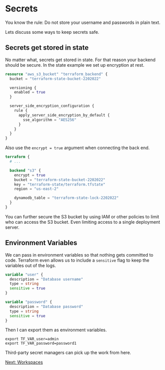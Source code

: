 # Secrets
You know the rule: Do not store your username and passwords in plain text.

Lets discuss some ways to keep secrets safe.

## Secrets get stored in state
No matter what, secrets get stored in state. For that reason your backend should be secure. In the state example we set up encryption at rest.

```tf
resource "aws_s3_bucket" "terraform_backend" {
  bucket = "terraform-state-bucket-2202022"

  versioning {
    enabled = true
  }

  server_side_encryption_configuration {
    rule {
      apply_server_side_encryption_by_default {
        sse_algorithm = "AES256"
      }
    }
  }
}
```

Also use the `encrypt = true` argument when connecting the back end.
```tf
terraform {
  # ...

  backend "s3" {
    encrypt = true
    bucket = "terraform-state-bucket-2202022"
    key = "terraform-state/terraform.tfstate"
    region = "us-east-2"

    dynamodb_table = "terraform-state-lock-2202022"
  }
}
```

You can further secure the S3 bucket by using IAM or other policies to limit who can access the S3 bucket. Even limiting access to a single deployment server.

## Environment Variables
We can pass in environment variables so that nothing gets committed to code. Terraform even allows us to include a `sensitive` flag to keep the variables out of the logs.

```tf
variable "user" {
  description = "Database username"
  type = string
  sensitive = true
}

variable "password" {
  description = "Database password"
  type = string
  sensitive = true
}
```

Then I can export them as environment variables.
```
export TF_VAR_user=admin
export TF_VAR_password=password1
```

Third-party secret managers can pick up the work from here.

[Next: Workspaces](WORKSPACES.md)
